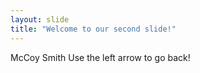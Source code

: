```yaml
---
layout: slide
title: "Welcome to our second slide!"
---
```

McCoy Smith
Use the left arrow to go back!
